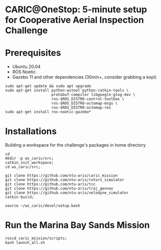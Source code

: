 # CARIC@OneStop: 5-minute setup for Cooperative Aerial Inspection Challenge

# Prerequisites

* Ubuntu 20.04
* ROS Noetic
* Gazebo 11 and other dependencies (30min+, consider grabbing a kopi)

```
sudo apt-get update && sudo apt upgrade
sudo apt-get install python-wstool python-catkin-tools \
                     protobuf-compiler libgoogle-glog-dev \
                     ros-$ROS_DISTRO-control-toolbox \
                     ros-$ROS_DISTRO-octomap-msgs \
                     ros-$ROS_DISTRO-octomap-ros
sudo apt-get install ros-noetic-gazebo*
```

# Installations

Building a workspace for the challenge's packages in home directory

```
cd
mkdir -p ws_caric/src;
catkin_init_workspace;
cd ws_caric/src;

git clone https://github.com/ntu-aris/caric_mission
git clone https://github.com/ntu-aris/rotors_simulator
git clone https://github.com/ntu-aris/tcc
git clone https://github.com/ntu-aris/traj_gennav
git clone https://github.com/ntu-aris/velodyne_simulator
catkin build;

source ~/ws_caric/devel/setup.bash

```

# Run the Marina Bay Sands Mission

```
roscd caric_mission/scripts;
bash launch_all.sh
```
